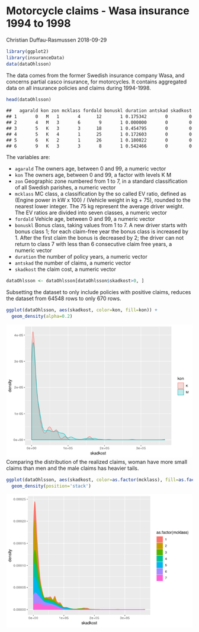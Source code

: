 Motorcycle claims - Wasa insurance 1994 to 1998
================
Christian Duffau-Rasmussen
2018-09-29

``` r
library(ggplot2)
library(insuranceData)
data(dataOhlsson)
```

The data comes from the former Swedish insurance company Wasa, and
concerns partial casco insurance, for motorcycles. It contains
aggregated data on all insurance policies and claims during
    1994-1998.

``` r
head(dataOhlsson)
```

    ##   agarald kon zon mcklass fordald bonuskl duration antskad skadkost
    ## 1       0   M   1       4      12       1 0.175342       0        0
    ## 2       4   M   3       6       9       1 0.000000       0        0
    ## 3       5   K   3       3      18       1 0.454795       0        0
    ## 4       5   K   4       1      25       1 0.172603       0        0
    ## 5       6   K   2       1      26       1 0.180822       0        0
    ## 6       9   K   3       3       8       1 0.542466       0        0

The variables are:

  - `agarald` The owners age, between 0 and 99, a numeric vector
  - `kon` The owners age, between 0 and 99, a factor with levels K M
  - `zon` Geographic zone numbered from 1 to 7, in a standard
    classification of all Swedish parishes, a numeric vector
  - `mcklass` MC class, a classification by the so called EV ratio,
    defined as (Engine power in kW x 100) / (Vehicle weight in kg + 75),
    rounded to the nearest lower integer. The 75 kg represent the
    average driver weight. The EV ratios are divided into seven classes,
    a numeric vector
  - `fordald` Vehicle age, between 0 and 99, a numeric vector
  - `bonuskl` Bonus class, taking values from 1 to 7. A new driver
    starts with bonus class 1; for each claim-free year the bonus class
    is increased by 1. After the first claim the bonus is decreased by
    2; the driver can not return to class 7 with less than 6 consecutive
    claim free years, a numeric vector
  - `duration` the number of policy years, a numeric vector
  - `antskad` the number of claims, a numeric vector
  - `skadkost` the claim cost, a numeric vector

<!-- end list -->

``` r
dataOhlsson <- dataOhlsson[dataOhlsson$skadkost>0, ]
```

Subsetting the dataset to only include policies with positive claims,
reduces the dataset from 64548 rows to only 670 rows.

``` r
ggplot(dataOhlsson, aes(skadkost, color=kon, fill=kon)) +
  geom_density(alpha=0.2)
```

![](analysis_files/figure-gfm/unnamed-chunk-6-1.png)<!-- --> Comparing
the distribution of the realized claims, woman have more small claims
than men and the male claims has heavier
tails.

``` r
ggplot(dataOhlsson, aes(skadkost, color=as.factor(mcklass), fill=as.factor(mcklass))) +
  geom_density(position='stack')
```

![](analysis_files/figure-gfm/unnamed-chunk-7-1.png)<!-- -->
